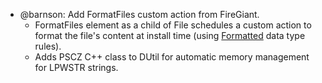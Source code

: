 * @barnson: Add FormatFiles custom action from FireGiant.
  * FormatFiles element as a child of File schedules a custom action to format the file's content at install time (using [Formatted](http://msdn.microsoft.com/library/aa368609.aspx) data type rules).
  * Adds PSCZ C++ class to DUtil for automatic memory management for LPWSTR strings.
  